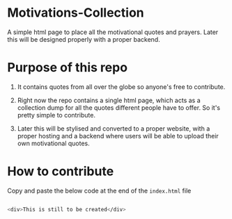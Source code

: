 # Motivations-Collection

A simple html page to place all the motivational quotes and prayers. Later this will be designed properly with a proper backend.

# Purpose of this repo

1. It contains quotes from all over the globe so anyone's free to contribute.

2. Right now the repo contains a single html page, which acts as a collection dump for all the quotes different people have to offer. So it's pretty simple to contribute.

3. Later this will be stylised and converted to a proper website, with a proper hosting and a backend where users will be able to upload their own motivational quotes.

# How to contribute

Copy and paste the below code at the end of the ```index.html``` file

```bash

<div>This is still to be created</div>

```
